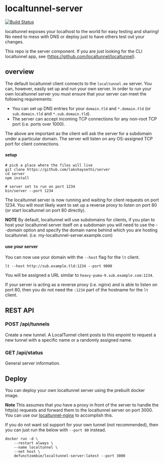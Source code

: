 # localtunnel-server

[![Build Status](https://travis-ci.org/localtunnel/server.svg?branch=master)](https://travis-ci.org/localtunnel/server)

localtunnel exposes your localhost to the world for easy testing and sharing! No need to mess with DNS or deploy just to have others test out your changes.

This repo is the server component. If you are just looking for the CLI localtunnel app, see (https://github.com/localtunnel/localtunnel).

## overview ##

The default localtunnel client connects to the `localtunnel.me` server. You can, however, easily set up and run your own server. In order to run your own localtunnel server you must ensure that your server can meet the following requirements:

* You can set up DNS entries for your `domain.tld` and `*.domain.tld` (or `sub.domain.tld` and `*.sub.domain.tld`).
* The server can accept incoming TCP connections for any non-root TCP port (i.e. ports over 1000).

The above are important as the client will ask the server for a subdomain under a particular domain. The server will listen on any OS-assigned TCP port for client connections.

#### setup

```shell
# pick a place where the files will live
git clone https://github.com/lakshaysethi/server
cd server
npm install

# server set to run on port 1234
bin/server --port 1234
```

The localtunnel server is now running and waiting for client requests on port 1234. You will most likely want to set up a reverse proxy to listen on port 80 (or start localtunnel on port 80 directly).

**NOTE** By default, localtunnel will use subdomains for clients, if you plan to host your localtunnel server itself on a subdomain you will need to use the _--domain_ option and specify the domain name behind which you are hosting localtunnel. (i.e. my-localtunnel-server.example.com)

#### use your server

You can now use your domain with the `--host` flag for the `lt` client.

```shell
lt --host http://sub.example.tld:1234 --port 9000
```

You will be assigned a URL similar to `heavy-puma-9.sub.example.com:1234`.

If your server is acting as a reverse proxy (i.e. nginx) and is able to listen on port 80, then you do not need the `:1234` part of the hostname for the `lt` client.

## REST API

### POST /api/tunnels

Create a new tunnel. A LocalTunnel client posts to this enpoint to request a new tunnel with a specific name or a randomly assigned name.

### GET /api/status

General server information.

## Deploy

You can deploy your own localtunnel server using the prebuilt docker image.

**Note** This assumes that you have a proxy in front of the server to handle the http(s) requests and forward them to the localtunnel server on port 3000. You can use our [localtunnel-nginx](https://github.com/localtunnel/nginx) to accomplish this.

If you do not want ssl support for your own tunnel (not recommended), then you can just run the below with `--port 80` instead.

```
docker run -d \
    --restart always \
    --name localtunnel \
    --net host \
    defunctzombie/localtunnel-server:latest --port 3000
```
